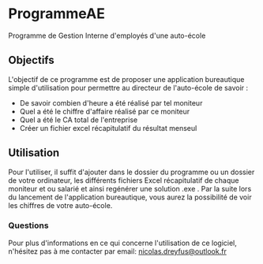 # ProgrammeAE
 
 Programme de Gestion Interne d'employés d'une auto-école


## Objectifs

L'objectif de ce programme est de proposer une application bureautique simple d'utilisation pour permettre au directeur de l'auto-école de savoir :
- De savoir combien d'heure a été réalisé par tel moniteur
- Quel a été le chiffre d'affaire réalisé par ce moniteur
- Quel a été le CA total de l'entreprise
- Créer un fichier excel récapitulatif du résultat menseul

## Utilisation

Pour l'utiliser, il suffit d'ajouter dans le dossier du programme ou un dossier de votre ordinateur, les différents fichiers Excel récapitulatif de chaque moniteur et ou salarié et ainsi regénérer une solution .exe . Par la suite lors du lancement de l'application bureautique, vous aurez la possibilité de voir les chiffres de votre auto-école.

### Questions

Pour plus d'informations en ce qui concerne l'utilisation de ce logiciel,  n'hésitez pas à me contacter par email: nicolas.dreyfus@outlook.fr
